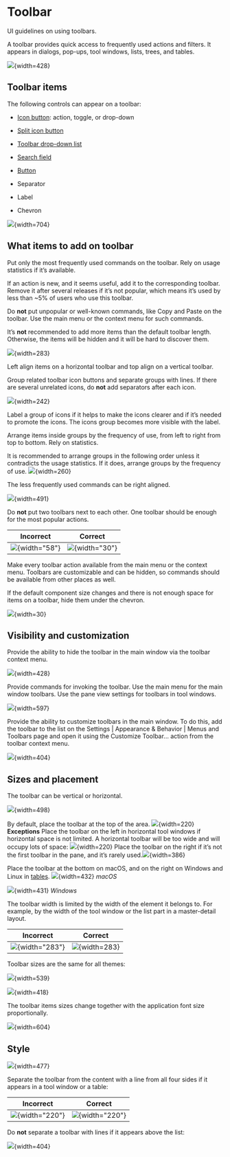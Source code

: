 <!-- Copyright 2000-2024 JetBrains s.r.o. and contributors. Use of this source code is governed by the Apache 2.0 license. -->

# Toolbar

<link-summary>UI guidelines on using toolbars.</link-summary>

A toolbar provides quick access to frequently used actions and filters. It appears in dialogs, pop-ups, tool windows, lists, trees, and tables.

![](toolbar_example.png){width=428}

## Toolbar items

The following controls can appear on a toolbar:

* [Icon button](icon_button.md): action, toggle, or drop-down

* [Split icon button](split_icon_button.md)

* [Toolbar drop-down list](toolbar_drop_down.md)

* [Search field](search_field.md)

* [Button](button.topic)

* Separator

* Label

* Chevron

![](items.png){width=704}

## What items to add on toolbar

Put only the most frequently used commands on the toolbar. Rely on usage statistics if it’s available.

If an action is new, and it seems useful, add it to the corresponding toolbar.
Remove it after several releases if it’s not popular, which means it’s used by less than ~5% of users who use this toolbar.

Do **not** put unpopular or well-known commands, like Copy and Paste on the toolbar. Use the main menu or the context menu for such commands.

It’s **not** recommended to add more items than the default toolbar length. Otherwise, the items will be hidden and it will be hard to discover them.

![](width_correct.png){width=283}

Left align items on a horizontal toolbar and top align on a vertical toolbar.

Group related toolbar icon buttons and separate groups with lines. If there are several unrelated icons, do **not** add separators after each icon.

![](toolbar_group.png){width=242}

Label a group of icons if it helps to make the icons clearer and if it’s needed to promote the icons. The icons group becomes more visible with the label.


Arrange items inside groups by the frequency of use, from left to right from top to bottom. Rely on statistics.

It is recommended to arrange groups in the following order unless it contradicts the usage statistics. If it does, arrange groups by the frequency of use.
![](toolbar_tool_window.png){width=260}

The less frequently used commands can be right aligned.

![](right_aligned.png){width=491}

Do **not** put two toolbars next to each other. One toolbar should be enough for the most popular actions.

| <format color="Red" style="bold">Incorrect</format> | <format color="Green" style="bold">Correct</format> |
|-----------------------------------------------------|-----------------------------------------------------|
| ![](toolbars_2.png){width="58"}                     | ![](toolbars_1.png){width="30"}                     |

Make every toolbar action available from the main menu or the context menu.
Toolbars are customizable and can be hidden, so commands should be available from other places as well.

If the default component size changes and there is not enough space for items on a toolbar, hide them under the chevron.

![](chevron.png){width=30}

## Visibility and customization

Provide the ability to hide the toolbar in the main window via the toolbar context menu.

![](hide.png){width=428}

Provide commands for invoking the toolbar. Use the main menu for the main window toolbars. Use the pane view settings for toolbars in tool windows.

![](reveal.png){width=597}

Provide the ability to customize toolbars in the main window.
To do this, add the toolbar to the list on the <ui-path>Settings | Appearance & Behavior | Menus and Toolbars</ui-path> page and open
it using the <control>Customize Toolbar...</control> action from the toolbar context menu.

![](toolbar_customize.png){width=404}

## Sizes and placement

The toolbar can be vertical or horizontal.

![](placement.png){width=498}

By default, place the toolbar at the top of the area.
![](placement_top.png){width=220}
**Exceptions**
Place the toolbar on the left in horizontal tool windows if horizontal space is not limited. A horizontal toolbar will be too wide and will occupy lots of space:
![](placement_left.png){width=220}
Place the toolbar on the right if it’s not the first toolbar in the pane, and it’s rarely used.![](placement_right.png){width=386}

Place the toolbar at the bottom on macOS, and on the right on Windows and Linux in [tables](table.md).
![](table_mac.png){width=432}
*macOS*

![](table_win.png){width=431}
*Windows*

The toolbar width is limited by the width of the element it belongs to. For example, by the width of the tool window or the list part in a master-detail layout.

| <format color="Red" style="bold">Incorrect</format> | <format color="Green" style="bold">Correct</format> |
|-----------------------------------------------------|-----------------------------------------------------|
| ![](width_incorrect.png){width="283"}               | ![](width_correct.png){width=283}                   |

Toolbar sizes are the same for all themes:

![](toolbar_sizes.png){width=539}


![](sizes_under_list.png){width=418}

The toolbar items sizes change together with the application font size proportionally.

![](toolbar_font_size.png){width=604}

## Style

![](style.png){width=477}

Separate the toolbar from the content with a line from all four sides if it appears in a tool window or a table:

| <format color="Red" style="bold">Incorrect</format> | <format color="Green" style="bold">Correct</format> |
|-----------------------------------------------------|-----------------------------------------------------|
| ![](style_incorrect.png){width="220"}               | ![](style_correct.png){width="220"}                 |

Do **not** separate a toolbar with lines if it appears above the list:

![](toolbar_customize.png){width=404}

